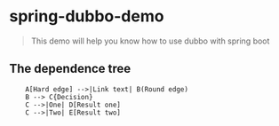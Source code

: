 # spring-dubbo-demo
> This demo will help you know how to use dubbo with spring boot

## The dependence tree

```graph LR
    A[Hard edge] -->|Link text| B(Round edge)
    B --> C{Decision}
    C -->|One| D[Result one]
    C -->|Two| E[Result two]
```



